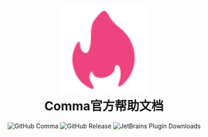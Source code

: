 <h1 align="center">
  <img src="./Writerside/images/logo.svg" alt="Comma" width="200">
  <br>Comma官方帮助文档<br>
</h1>
<div align="center">
    <a href="https://github.com/ppdxzz/Comma" style="text-decoration: none;">
        <img alt="GitHub Comma" src="https://img.shields.io/badge/GitHub-Comma-black?style=social&logo=github">
    </a>
    <a href="https://github.com/ppdxzz/Comma/releases" style="text-decoration: none;">
        <img alt="GitHub Release" src="https://img.shields.io/github/v/release/ppdxzz/Comma?include_prereleases&style=social&logo=apache">
    </a>
    <a href="#" style="text-decoration: none;">
        <img alt="JetBrains Plugin Downloads" src="https://img.shields.io/jetbrains/plugin/d/22092?style=social&logo=jetbrains">
    </a>
</div>

